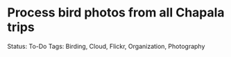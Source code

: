 # Process bird photos from all Chapala trips

Status: To-Do
Tags: Birding, Cloud, Flickr, Organization, Photography
